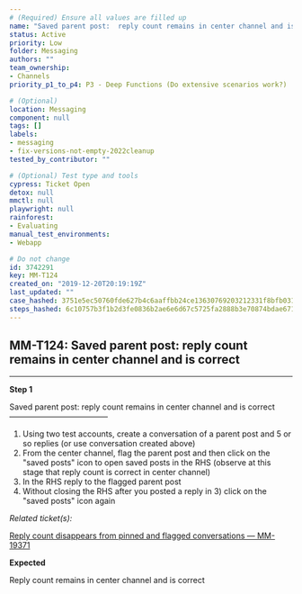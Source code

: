 ```yaml
---
# (Required) Ensure all values are filled up
name: "Saved parent post:  reply count remains in center channel and is correct"
status: Active
priority: Low
folder: Messaging
authors: ""
team_ownership:
- Channels
priority_p1_to_p4: P3 - Deep Functions (Do extensive scenarios work?)

# (Optional)
location: Messaging
component: null
tags: []
labels:
- messaging
- fix-versions-not-empty-2022cleanup
tested_by_contributor: ""

# (Optional) Test type and tools
cypress: Ticket Open
detox: null
mmctl: null
playwright: null
rainforest:
- Evaluating
manual_test_environments:
- Webapp

# Do not change
id: 3742291
key: MM-T124
created_on: "2019-12-20T20:19:19Z"
last_updated: ""
case_hashed: 3751e5ec50760fde627b4c6aaffbb24ce13630769203212331f8bfb031cfc3339b7d8d41134038d98d3f8820801f3278
steps_hashed: 6c10757b3f1b2d3fe0836b2ae6e6d67c5725fa2888b3e70874bdae67179a55487674343c861cd140b354b7ee0041832c
---
```


<!-- (Auto-generated) Based on frontmatter's "key" and "name" -->

## MM-T124: Saved parent post: reply count remains in center channel and is correct

---

**Step 1**

Saved parent post: reply count remains in center channel and is correct\
–––––––––––––––––––––––––

1. Using two test accounts, create a conversation of a parent post and 5 or so replies (or use conversation created above)
2. From the center channel, flag the parent post and then click on the "saved posts" icon to open saved posts in the RHS (observe at this stage that reply count is correct in center channel)
3. In the RHS reply to the flagged parent post
4. Without closing the RHS after you posted a reply in 3) click on the "saved posts" icon again

_Related ticket(s):_

[Reply count disappears from pinned and flagged conversations — MM-19371](https://mattermost.atlassian.net/browse/MM-19371)

**Expected**

Reply count remains in center channel and is correct
